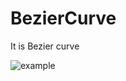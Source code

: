 # BezierCurve
It is Bezier curve

![example](https://github.com/user-attachments/assets/85aff256-33ba-4432-8c1a-cb834c03cedc)

